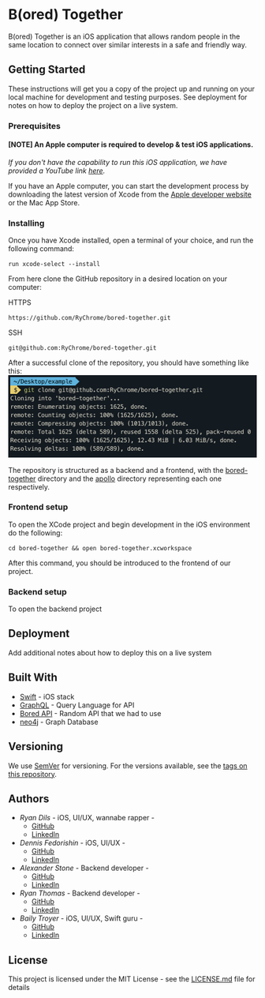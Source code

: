 # B(ored) Together

B(ored) Together is an iOS application that allows random people in the same location to connect over similar interests in a safe and friendly way. 

## Getting Started

These instructions will get you a copy of the project up and running on your local machine for development and testing purposes. See deployment for notes on how to deploy the project on a live system.

### Prerequisites

#### [NOTE] An Apple computer is required to develop & test  iOS applications.
_If you don't have the capability to run this iOS application, we have provided a YouTube link [here]()._

If you have an Apple computer, you can start the development process by downloading the latest version of Xcode from the [Apple developer website](https://developer.apple.com/) or the Mac App Store.

### Installing

Once you have Xcode installed, open a terminal of your choice, and run the following command:

```
run xcode-select --install
```

From here clone the GitHub repository in a desired location on your computer:

HTTPS
```
https://github.com/RyChrome/bored-together.git
```
SSH
```
git@github.com:RyChrome/bored-together.git
```
After a successful clone of the repository, you should have something like this:
![this](photos/successful_clone.png)

The repository is structured as a backend and a frontend, with the [bored-together]() directory and the [apollo]() directory representing each one respectively.

### Frontend setup 
To open the XCode project and begin development in the iOS environment do the following:
```
cd bored-together && open bored-together.xcworkspace
```
After this command, you should be introduced to the frontend of our project.


### Backend setup 
To open the backend project

## Deployment

Add additional notes about how to deploy this on a live system

## Built With

* [Swift](https://swift.org/documentation/) - iOS stack
* [GraphQL](https://graphql.org/) - Query Language for API
* [Bored API](http://www.boredapi.com/) - Random API that we had to use
* [neo4j](https://neo4j.com/) - Graph Database

## Versioning

We use [SemVer](http://semver.org/) for versioning. For the versions available, see the [tags on this repository](https://github.com/RyChrome/bored-together/tags). 

## Authors

* *Ryan Dils* - iOS, UI/UX, wannabe rapper - 
    * [GitHub](https://github.com/RyChrome)
    * [LinkedIn](https://www.linkedin.com/in/ryanallendils)
* *Dennis Fedorishin* - iOS, UI/UX - 
    * [GitHub](https://github.com/RyChrome)
    * [LinkedIn](https://www.linkedin.com/in/dennis-fedorishin/)
* *Alexander Stone* - Backend developer - 
    * [GitHub](https://github.com/RyChrome)
    * [LinkedIn](https://www.linkedin.com/in/alexanderwstone/)
* *Ryan Thomas* - Backend developer - 
    * [GitHub](https://github.com/RyChrome)
    * [LinkedIn](https://www.linkedin.com/in/ryan-thomas-233711139/)
* *Baily Troyer* - iOS, UI/UX, Swift guru - 
    * [GitHub](https://github.com/RyChrome)
    * [LinkedIn](https://www.linkedin.com/in/bailytroyer/)

## License

This project is licensed under the MIT License - see the [LICENSE.md](LICENSE.md) file for details
